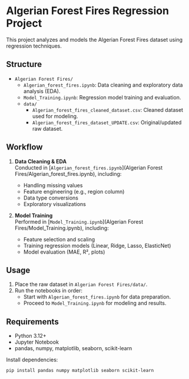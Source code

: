 # Algerian Forest Fires Regression Project

This project analyzes and models the Algerian Forest Fires dataset using regression techniques.

## Structure

- `Algerian Forest Fires/`
  - `Algerian_forest_fires.ipynb`: Data cleaning and exploratory data analysis (EDA).
  - `Model_Training.ipynb`: Regression model training and evaluation.
  - `data/`
    - `Algerian_forest_fires_cleaned_dataset.csv`: Cleaned dataset used for modeling.
    - `Algerian_forest_fires_dataset_UPDATE.csv`: Original/updated raw dataset.

## Workflow

1. **Data Cleaning & EDA**  
   Conducted in [`Algerian_forest_fires.ipynb`](Algerian Forest Fires/Algerian_forest_fires.ipynb), including:
   - Handling missing values
   - Feature engineering (e.g., region column)
   - Data type conversions
   - Exploratory visualizations

2. **Model Training**  
   Performed in [`Model_Training.ipynb`](Algerian Forest Fires/Model_Training.ipynb), including:
   - Feature selection and scaling
   - Training regression models (Linear, Ridge, Lasso, ElasticNet)
   - Model evaluation (MAE, R², plots)

## Usage

1. Place the raw dataset in `Algerian Forest Fires/data/`.
2. Run the notebooks in order:
   - Start with `Algerian_forest_fires.ipynb` for data preparation.
   - Proceed to `Model_Training.ipynb` for modeling and results.

## Requirements

- Python 3.12+
- Jupyter Notebook
- pandas, numpy, matplotlib, seaborn, scikit-learn

Install dependencies:
```sh
pip install pandas numpy matplotlib seaborn scikit-learn